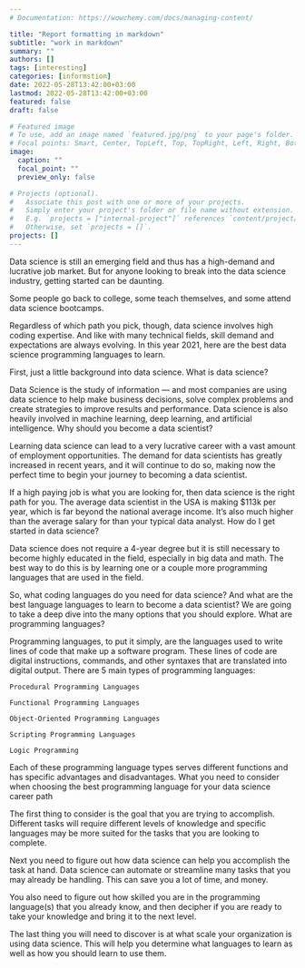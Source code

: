```yaml
---
# Documentation: https://wowchemy.com/docs/managing-content/

title: "Report formatting in markdown"
subtitle: "work in markdown"
summary: ""
authors: []
tags: [interesting]
categories: [informstion]
date: 2022-05-28T13:42:00+03:00
lastmod: 2022-05-28T13:42:00+03:00
featured: false
draft: false

# Featured image
# To use, add an image named `featured.jpg/png` to your page's folder.
# Focal points: Smart, Center, TopLeft, Top, TopRight, Left, Right, BottomLeft, Bottom, BottomRight.
image:
  caption: ""
  focal_point: ""
  preview_only: false

# Projects (optional).
#   Associate this post with one or more of your projects.
#   Simply enter your project's folder or file name without extension.
#   E.g. `projects = ["internal-project"]` references `content/project/deep-learning/index.md`.
#   Otherwise, set `projects = []`.
projects: []
---
```

Data science is still an emerging field and thus has a high-demand and lucrative job market. But for anyone looking to break into the data science industry, getting started can be daunting. 

Some people go back to college, some teach themselves, and some attend data science bootcamps.

Regardless of which path you pick, though, data science involves high coding expertise. And like with many technical fields, skill demand and expectations are always evolving. In this year 2021, here are the best data science programming languages to learn.

First, just a little background into data science.
What is data science? 

Data Science is the study of information — and most companies are using data science to help make business decisions, solve complex problems and create strategies to improve results and performance. Data science is also heavily involved in machine learning, deep learning, and artificial intelligence.
Why should you become a data scientist?

Learning data science can lead to a very lucrative career with a vast amount of employment opportunities. The demand for data scientists has greatly increased in recent years, and it will continue to do so, making now the perfect time to begin your journey to becoming a data scientist. 

If a high paying job is what you are looking for, then data science is the right path for you. The average data scientist in the USA is making $113k per year, which is far beyond the national average income.  It’s also much higher than the average salary for than your typical data analyst.
How do I get started in data science?

Data science does not require a 4-year degree but it is still necessary to become highly educated in the field, especially in big data and math. The best way to do this is by learning one or a couple more programming languages that are used in the field. 

So, what coding languages do you need for data science? And what are the best language languages to learn to become a data scientist? We are going to take a deep dive into the many options that you should explore. 
What are programming languages? 

Programming languages, to put it simply, are the languages used to write lines of code that make up a software program. These lines of code are digital instructions, commands, and other syntaxes that are translated into digital output. There are 5 main types of programming languages:

    Procedural Programming Languages

    Functional Programming Languages

    Object-Oriented Programming Languages

    Scripting Programming Languages

    Logic Programming

Each of these programming language types serves different functions and has specific advantages and disadvantages. 
What you need to consider when choosing the best programming language for your data science career path

The first thing to consider is the goal that you are trying to accomplish. Different tasks will require different levels of knowledge and specific languages may be more suited for the tasks that you are looking to complete. 

Next you need to figure out how data science can help you accomplish the task at hand. Data science can automate or streamline many tasks that you may already be handling. This can save you a lot of time, and money. 

You also need to figure out how skilled you are in the programming language(s) that you already know, and then decipher if you are ready to take your knowledge and bring it to the next level. 

The last thing you will need to discover is at what scale your organization is using data science. This will help you determine what languages to learn as well as how you should learn to use them. 
